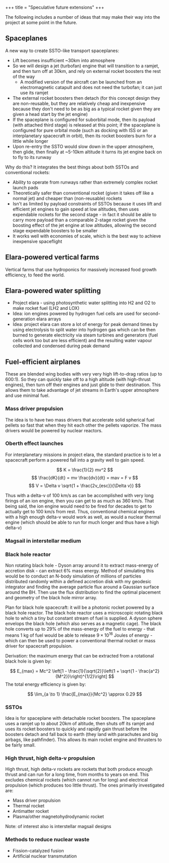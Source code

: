 +++
title = "Speculative future extensions"
+++

The following includes a number of ideas that may make their way into the project at some point in the future.

## Spaceplanes

A new way to create SSTO-like transport spaceplanes:

- Lift becomes insufficient ~30km into atmosphere
- So we will design a jet (turbofan) engine that will transition to a ramjet, and then turn off at 30km, and rely on external rocket boosters the rest of the way
	- A modified version of the aircraft can be launched from an electromagnetic catapult and does not need the turbofan; it can just use its ramjet
- The external rocket boosters then detach (for this concept design they are non-reusable, but they are relatively cheap and inexpensive because they don't need to be as big as a typical rocket given they are given a head start by the jet engine)
- If the spaceplane is configured for suborbital mode, then its payload (with attached third stage) is released at this point; if the spaceplane is configured for pure orbital mode (such as docking with ISS or an interplanetary spacecraft in orbit), then its rocket boosters burn for a little while longer
- Upon re-entry the SSTO would slow down in the upper atmosphere, then glide, then finally at ~5-10km altitude it turns its jet engine back on to fly to its runway

Why do this? It integrates the best things about both SSTOs and conventional rockets:

- Ability to operate from runways rather than extremely complex rocket launch pads
- Theoretically safer than conventional rocket (given it takes off like a normal jet) and cheaper than (non-reusable) rockets
- Isn't as limited by payload constraints of SSTOs because it uses lift and efficient jet engines to gain speed at low altitudes, then uses expendable rockets for the second stage - in fact it should be able to carry more payload than a comparable 2-stage rocket given the boosting effect of the jet engine at low altitudes, allowing the second stage expendable boosters to be smaller
- It works well with economies of scale, which is the best way to achieve inexpensive spaceflight

## Elara-powered vertical farms

Vertical farms that use hydroponics for massively increased food growth efficiency, to feed the world.

## Elara-powered water splitting

- Project elara - using photosynthetic water splitting into H2 and O2 to make rocket fuel (LH2 and LOX)
- Idea: ion engines powered by hydrogen fuel cells are used for second-generation elara arrays
- Idea: project elara can store a lot of energy for peak demand times by using electrolysis to split water into hydrogen gas which can be then burned to generate electricity via steam turbines and generators (fuel cells work too but are less efficient) and the resulting water vapour collected and condensed during peak demand

## Fuel-efficient airplanes

These are blended wing bodies with very very high lift-to-drag ratios (up to 600:1). So they can quickly take off to a high altitude (with high-thrust engines), then turn off their engines and just glide to their destination. This allows them to take advantage of jet streams in Earth's upper atmosphere and use minimal fuel.

### Mass driver propulsion

The idea is to have two mass drivers that accelerate solid spherical fuel pellets so fast that when they hit each other the pellets vaporize. The mass drivers would be powered by nuclear reactors.

### Oberth effect launches

For interplanetary missions in project elara, the standard practice is to let a spacecraft perform a powered fall into a gravity well to gain speed.

$$
K = \frac{1}{2} mv^2
$$
$$
\frac{dK}{dt} = mv \frac{dv}{dt} = mav = F v
$$
$$
V = \Delta v \sqrt{1 + \frac{2v_{esc}}{\Delta v}}
$$

Thus with a delta-v of 100 km/s as can be accomplished with very long firings of an ion engine, then you can get to as much as 360 km/s. That being said, the ion engine would need to be fired for decades to get to actually get to 100 km/s from rest. Thus, conventional chemical engines with a high enough delta-v would work as well, as would a nuclear thermal engine (which should be able to run for much longer and thus have a high delta-v)
### Magsail in interstellar medium

### Black hole reactor

Non rotating black hole - Dyson array around it to extract mass-energy of accretion disk - can extract 6% mass energy. Method of simulating this would be to conduct an N-body simulation of millions of particles distributed randomly within a defined accretion disk with my geodesic integrator and finding the average particle flux around a Gaussian surface around the BH. Then use the flux distribution to find the optimal placement and geometry of the black hole mirror array.

Plan for black hole spacecraft: it will be a photonic rocket powered by a black hole reactor. The black hole reactor uses a microscopic rotating black hole to which a tiny but constant stream of fuel is supplied. A dyson sphere envelops the black hole (which also serves as a magnetic cage). The black hole converts up to 29% of the mass-energy of the fuel to energy - that means 1 kg of fuel would be able to release $9 \times 10^{16}$ Joules of energy - which can then be used to power a conventional thermal rocket or mass driver for spacecraft propulsion.

Derivation: the maximum energy that can be extracted from a rotational black hole is given by:

$$
E_{max} = Mc^2 \left[1 - \frac{1}{\sqrt{2}}\left(1 + \sqrt{1 - \frac{a^2}{M^2}}\right)^{1/2}\right]
$$
The total energy efficiency is given by:

$$
\lim_{a \to 1} \frac{E_{max}}{Mc^2} \approx 0.29
$$

### SSTOs

Idea is for spaceplane with detachable rocket boosters. The spaceplane uses a ramjet up to about 20km of altitude, then shuts off its ramjet and uses its rocket boosters to quickly and rapidly gain thrust before the boosters detach and fall back to earth (they land with parachutes and big airbags, like pathfinder). This allows its main rocket engine and thrusters to be fairly small.

### High thrust, high delta-v propulsion

High thrust, high delta-v rockets are rockets that both produce enough thrust and can run for a long time, from months to years on end. This excludes chemical rockets (which cannot run for long) and electrical propulsion (which produces too little thrust). The ones primarily investigated are:

- Mass driver propulsion
- Thermal rocket
- Antimatter rocket
- Plasma/other magnetohydrodynamic rocket

Note: of interest also is interstellar magsail designs

### Methods to reduce nuclear waste

- Fission-catalyzed fusion
- Artificial nuclear transmutation
